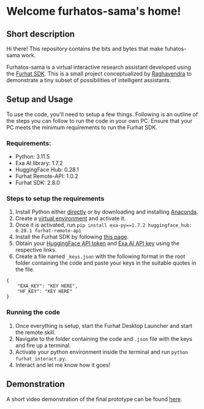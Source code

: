 # Welcome furhatos-sama's home!

## Short description 
Hi there!
This repository contains the bits and bytes that make fuhatos-sama work. 

Furhatos-sama is a virtual interactive research assistant developed using the [Furhat SDK](https://furhat.io/). This is a small project conceptualized by [Raghavendra](mr-envyr.github.io) to demonstrate a tiny subset of possibilities of intelligent assistants.

## Setup and Usage
To use the code, you'll need to setup a few things. Following is an outline of the steps you can follow to run the code in your own PC. Ensure that your PC meets the minimum requirements to run the Furhat SDK.

### Requirements:
- Python: 3.11.5
- Exa AI library: 1.7.2
- HuggingFace Hub: 0.28.1
- Furhat Remote-API: 1.0.2
- Furhat SDK: 2.8.0

### Steps to setup the requirements
1. Install Python either [directly](https://www.python.org/downloads/) or by downloading and installing [Anaconda](https://www.anaconda.com/).
2. Create a [virtual environment](https://virtualenv.pypa.io/en/latest/) and activate it.
3. Once it is activated, run `pip install exa-py==1.7.2 huggingface_hub: 0.28.1 furhat-remote-api`
4. Install the Furhat SDK by following [this page](https://www.furhatrobotics.com/requestsdk).
5. Obtain your [HuggingFace API token](https://huggingface.co/docs/hub/security-tokens) and [Exa AI API key](https://dashboard.exa.ai/api-keys) using the respective links.
6. Create a file named `_keys.json` with the following format in the root folder containing the code and paste your keys in the suitable quotes in the file. 
``` 
{
    "EXA_KEY": "KEY HERE",
    "HF_KEY": "KEY HERE"
} 
``` 

### Running the code
1. Once everything is setup, start the Furhat Desktop Launcher and start the remote skill.
2. Navigate to the folder containing the code and `.json` file with the keys and fire up a terminal.
3. Activate your python environment inside the terminal and run `python furhat_interact.py`.
4. Interact and let me know how it goes!

## Demonstration
A short video demonstration of the final prototype can be found [here](https://youtu.be/TrYep9gGgWQ).

